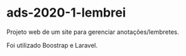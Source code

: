 # ads-2020-1-lembrei

Projeto web de um site para gerenciar anotações/lembretes.

Foi utilizado Boostrap e Laravel.


